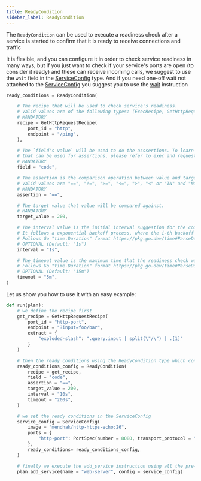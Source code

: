 ```yaml
---
title: ReadyCondition
sidebar_label: ReadyCondition
---
```


The `ReadyCondition` can be used to execute a readiness check after a service is started to confirm that it is ready to receive connections and traffic 

It is flexible, and you can configure it in order to check service readiness in many ways, but if you just want to check if your service's ports are open (to consider it ready) and these can receive incoming calls, we suggest to use the `wait` field in the [ServiceConfig][service-config] type. And if you need one-off wait not attached to the [ServiceConfig][service-config] you suggest you to use the [wait][wait] instruction

```python
ready_conditions = ReadyCondition(

    # The recipe that will be used to check service's readiness.
    # Valid values are of the following types: (ExecRecipe, GetHttpRequestRecipe or PostHttpRequestRecipe)
    # MANDATORY
    recipe = GetHttpRequestRecipe(
        port_id = "http",
        endpoint = "/ping",
    ),

    # The `field's value` will be used to do the asssertions. To learn more about available fields, 
    # that can be used for assertions, please refer to exec and request instructions.
    # MANDATORY
    field = "code",

    # The assertion is the comparison operation between value and target_value.
    # Valid values are "==", "!=", ">=", "<=", ">", "<" or "IN" and "NOT_IN" (if target_value is list).
    # MANDATORY
    assertion = "==",

    # The target value that value will be compared against.
    # MANDATORY
    target_value = 200,

    # The interval value is the initial interval suggestion for the command to wait between calls
    # It follows a exponential backoff process, where the i-th backoff interval is rand(0.5, 1.5)*interval*2^i
    # Follows Go "time.Duration" format https://pkg.go.dev/time#ParseDuration
    # OPTIONAL (Default: "1s")
    interval = "1s",

    # The timeout value is the maximum time that the readiness check waits for the assertion to be true
    # Follows Go "time.Duration" format https://pkg.go.dev/time#ParseDuration
    # OPTIONAL (Default: "15m")
    timeout = "5m",
)
```

Let us show you how to use it with an easy example:
```python
def run(plan):
    # we define the recipe first
    get_recipe = GetHttpRequestRecipe(
		port_id = "http-port",
		endpoint = "?input=foo/bar",
		extract = {
			"exploded-slash": ".query.input | split(\"/\") | .[1]"
		}
	)

    # then the ready conditions using the ReadyCondition type which contain the recipe already created
    ready_conditions_config = ReadyCondition(
        recipe = get_recipe,
        field = "code",
        assertion = "==",
        target_value = 200,
        interval = "10s",
        timeout = "200s",
    )

    # we set the ready conditions in the ServiceConfig 
    service_config = ServiceConfig(
		image = "mendhak/http-https-echo:26",
		ports = {
			"http-port": PortSpec(number = 8080, transport_protocol = "TCP")
		},
        ready_conditions= ready_conditions_config,
	)

    # finally we execute the add_service instruction using all the pre-configured data
    plan.add_service(name = "web-server", config = service_config)
```

<!--------------- ONLY LINKS BELOW THIS POINT ---------------------->

[service-config]: ./service-config.md
[wait]: ./plan.md#wait